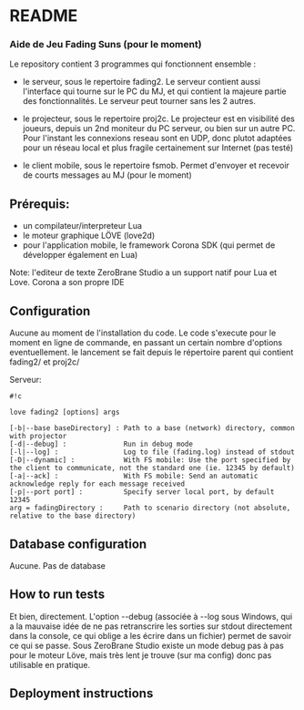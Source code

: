 # README #

### Aide de Jeu Fading Suns (pour le moment) ###

Le repository contient 3 programmes qui fonctionnent ensemble :

- le serveur, sous le repertoire fading2. Le serveur contient aussi l'interface qui tourne sur le PC du MJ, et qui contient la majeure partie des fonctionnalités. Le serveur peut tourner sans les 2 autres.

- le projecteur, sous le repertoire proj2c. Le projecteur est en visibilité des joueurs, depuis un 2nd moniteur du PC serveur, ou bien sur un autre PC. Pour l'instant les connexions reseau sont en UDP, donc plutot adaptées pour un réseau local et plus fragile certainement sur Internet (pas testé)

- le client mobile, sous le repertoire fsmob. Permet d'envoyer et recevoir de courts messages au MJ (pour le moment)

## Prérequis:
- un compilateur/interpreteur Lua
- le moteur graphique LÖVE (love2d)
- pour l'application mobile, le framework Corona SDK (qui permet de développer également en Lua)

Note: l'editeur de texte ZeroBrane Studio a un support natif pour Lua et Love. Corona a son propre IDE

## Configuration
Aucune au moment de l'installation du code.
Le code s'execute pour le moment en ligne de commande, en passant un certain nombre d'options eventuellement.
le lancement se fait depuis le répertoire parent qui contient fading2/ et proj2c/

Serveur:


```
#!c

love fading2 [options] args

[-b|--base baseDirectory] : Path to a base (network) directory, common with projector
[-d|--debug] :              Run in debug mode
[-l|--log] :                Log to file (fading.log) instead of stdout
[-D|--dynamic] :            With FS mobile: Use the port specified by the client to communicate, not the standard one (ie. 12345 by default)
[-a|--ack] :                With FS mobile: Send an automatic acknowledge reply for each message received
[-p|--port port] :          Specify server local port, by default 12345
arg = fadingDirectory :     Path to scenario directory (not absolute, relative to the base directory)
```


## Database configuration
Aucune. Pas de database

## How to run tests
Et bien, directement. L'option --debug (associée à --log sous Windows, qui a la mauvaise idée de ne pas retranscrire les sorties sur stdout directement dans la console, ce qui oblige a les écrire dans un fichier) permet de savoir ce qui se passe. Sous ZeroBrane Studio existe un mode debug pas à pas pour le moteur Löve, mais très lent je trouve (sur ma config) donc pas utilisable en pratique.


## Deployment instructions